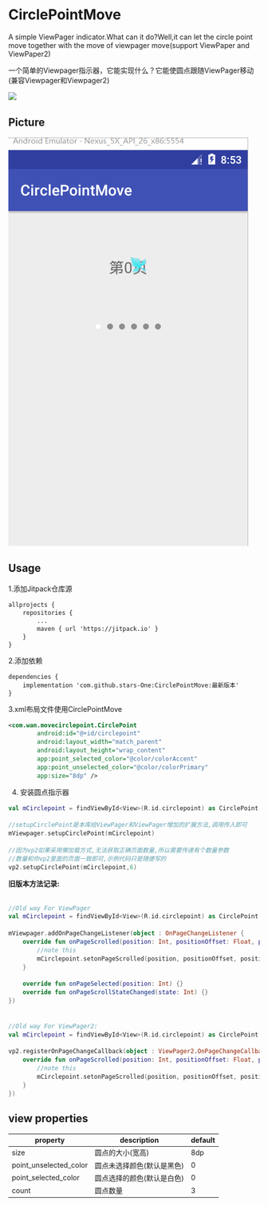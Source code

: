 # CirclePointMove

A simple ViewPager indicator.What can it do?Well,it can let the circle point move together with the move of viewpager move(support ViewPaper and ViewPaper2)

一个简单的Viewpager指示器，它能实现什么？它能使圆点跟随ViewPager移动(兼容Viewpager和Viewpager2)

<img src="https://jitpack.io/v/stars-one/CirclePointMove.svg" />

## Picture 
![]( https://github.com/Stars-One/CirclePointMove/raw/master/app/picture/b.gif)

## Usage 
  
1.添加Jitpack仓库源

```	
allprojects {
    repositories {
        ...
        maven { url 'https://jitpack.io' }
    }
}
```  

2.添加依赖

```
dependencies {
    implementation 'com.github.stars-One:CirclePointMove:最新版本'
}
```  

3.xml布局文件使用CirclePointMove
```xml
<com.wan.movecirclepoint.CirclePoint
        android:id="@+id/circlepoint"
        android:layout_width="match_parent"
        android:layout_height="wrap_content"
        app:point_selected_color="@color/colorAccent"
        app:point_unselected_color="@color/colorPrimary"
        app:size="8dp" />
```

4. 安装圆点指示器

```kotlin
val mCirclepoint = findViewById<View>(R.id.circlepoint) as CirclePoint

//setupCirclePoint是本库给ViewPager和ViewPager增加的扩展方法,调用传入即可
mViewpager.setupCirclePoint(mCirclepoint)

//因为vp2如果采用懒加载方式,无法获取正确页面数量,所以需要传递有个数量参数
//数量和你vp2里面的页面一致即可,示例代码只是随便写的
vp2.setupCirclePoint(mCirclepoint,6)
```

**旧版本方法记录:**

```kotlin

//Old way For ViewPager
val mCirclepoint = findViewById<View>(R.id.circlepoint) as CirclePoint

mViewpager.addOnPageChangeListener(object : OnPageChangeListener {
    override fun onPageScrolled(position: Int, positionOffset: Float, positionOffsetPixels: Int) {
        //note this
        mCirclepoint.setonPageScrolled(position, positionOffset, positionOffsetPixels)
    }

    override fun onPageSelected(position: Int) {}
    override fun onPageScrollStateChanged(state: Int) {}
})


//Old way For ViewPager2:
val mCirclepoint = findViewById<View>(R.id.circlepoint) as CirclePoint

vp2.registerOnPageChangeCallback(object : ViewPager2.OnPageChangeCallback() {
    override fun onPageScrolled(position: Int, positionOffset: Float, positionOffsetPixels: Int) {
        //note this
        mCirclepoint.setonPageScrolled(position, positionOffset, positionOffsetPixels)
    }
})
```

## view properties

|property				|description							|default|
|--						|--										|--		|
|size					|圆点的大小(宽高)		|8dp	|
|point_unselected_color	|圆点未选择颜色(默认是黑色)	|0		|
|point_selected_color	|圆点选择的颜色(默认是白色)		|0		|
|count					|圆点数量		|3		|



